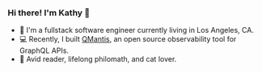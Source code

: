 ### Hi there! I'm Kathy 👋
- :bust_in_silhouette: I'm a fullstack software engineer currently living in Los Angeles, CA.
- :computer: Recently, I built [QMantis](https://qmantis.co), an open source observability tool for GraphQL APIs.
- :microscope: Avid reader, lifelong philomath, and cat lover.

<!--
**kathyfregoso/kathyfregoso** is a ✨ _special_ ✨ repository because its `README.md` (this file) appears on your GitHub profile.

Here are some ideas to get you started:

- 🔭 I’m currently working on ...
- 🌱 I’m currently learning ...
- 👯 I’m looking to collaborate on ...
- 🤔 I’m looking for help with ...
- 💬 Ask me about ...
- 📫 How to reach me: ...
- 😄 Pronouns: ...
- ⚡ Fun fact: ...
-->
